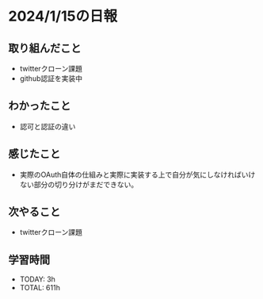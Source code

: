 # 2024/1/15の日報

## 取り組んだこと
- twitterクローン課題
- github認証を実装中


## わかったこと
- 認可と認証の違い

## 感じたこと
- 実際のOAuth自体の仕組みと実際に実装する上で自分が気にしなければいけない部分の切り分けがまだできない。



## 次やること
- twitterクローン課題


## 学習時間
- TODAY: 3h
- TOTAL: 611h
